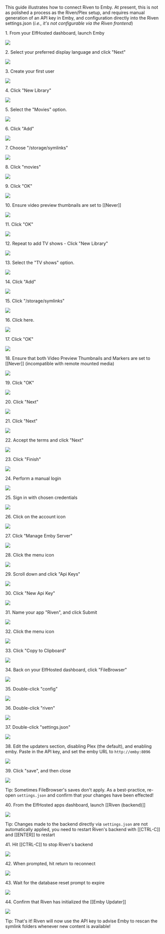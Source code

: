 This guide illustrates how to connect Riven to Emby. At present, this is not as polished a process as the Riven/Plex setup, and requires manual generation of an API key in Emby, and configuration directly into the Riven settings.json (*i.e., it's not configurable via the Riven frontend*)

1\. From your ElfHosted dashboard, launch Emby

![](https://ajeuwbhvhr.cloudimg.io/colony-recorder.s3.amazonaws.com/files/2024-12-13/cfdebf78-2686-4a86-97dc-f99cfcdac939/ascreenshot.jpeg?tl_px=0,719&br_px=1719,1680&force_format=jpeg&q=100&width=1120.0&wat=1&wat_opacity=1&wat_gravity=northwest&wat_url=https://colony-recorder.s3.amazonaws.com/images/watermarks/50762E_standard.png&wat_pad=174,277)


2\. Select your preferred display language and click "Next"

![](https://ajeuwbhvhr.cloudimg.io/colony-recorder.s3.amazonaws.com/files/2024-12-13/6435428f-79d4-4951-9ac1-e2e9921cda19/ascreenshot.jpeg?tl_px=0,177&br_px=1426,1138&force_format=jpeg&q=100&width=1120.0&wat=1&wat_opacity=1&wat_gravity=northwest&wat_url=https://colony-recorder.s3.amazonaws.com/images/watermarks/50762E_standard.png&wat_pad=928,341)


3\. Create your first user

![](https://ajeuwbhvhr.cloudimg.io/colony-recorder.s3.amazonaws.com/files/2024-12-13/0f59358d-dfa5-42ce-9c76-7f4e29e2ccf9/ascreenshot.jpeg?tl_px=0,400&br_px=1426,1362&force_format=jpeg&q=100&width=1120.0&wat=1&wat_opacity=1&wat_gravity=northwest&wat_url=https://colony-recorder.s3.amazonaws.com/images/watermarks/50762E_standard.png&wat_pad=930,455)


4\. Click "New Library"

![](https://ajeuwbhvhr.cloudimg.io/colony-recorder.s3.amazonaws.com/files/2024-12-13/bfb738e9-c93d-428e-8e2d-d5e47ac6facd/ascreenshot.jpeg?tl_px=0,0&br_px=1426,961&force_format=jpeg&q=100&width=1120.0&wat=1&wat_opacity=1&wat_gravity=northwest&wat_url=https://colony-recorder.s3.amazonaws.com/images/watermarks/50762E_standard.png&wat_pad=551,177)


5\. Select the "Movies" option.

![](https://ajeuwbhvhr.cloudimg.io/colony-recorder.s3.amazonaws.com/files/2024-12-13/73372606-4206-49bd-9b44-ce5728ae9042/ascreenshot.jpeg?tl_px=0,0&br_px=1426,961&force_format=jpeg&q=100&width=1120.0&wat=1&wat_opacity=1&wat_gravity=northwest&wat_url=https://colony-recorder.s3.amazonaws.com/images/watermarks/50762E_standard.png&wat_pad=347,311)


6\. Click "Add"

![](https://ajeuwbhvhr.cloudimg.io/colony-recorder.s3.amazonaws.com/files/2024-12-13/7b5b5e01-433e-46fe-a2c0-6152aa34df3b/ascreenshot.jpeg?tl_px=0,297&br_px=1426,1258&force_format=jpeg&q=100&width=1120.0&wat=1&wat_opacity=1&wat_gravity=northwest&wat_url=https://colony-recorder.s3.amazonaws.com/images/watermarks/50762E_standard.png&wat_pad=315,341)


7\. Choose "/storage/symlinks"

![](https://ajeuwbhvhr.cloudimg.io/colony-recorder.s3.amazonaws.com/files/2024-12-13/40056446-5e4d-4f0c-bc2a-dad79ab93fd6/ascreenshot.jpeg?tl_px=0,400&br_px=1426,1362&force_format=jpeg&q=100&width=1120.0&wat=1&wat_opacity=1&wat_gravity=northwest&wat_url=https://colony-recorder.s3.amazonaws.com/images/watermarks/50762E_standard.png&wat_pad=395,395)


8\. Click "movies"

![](https://ajeuwbhvhr.cloudimg.io/colony-recorder.s3.amazonaws.com/files/2024-12-13/b02efe68-b847-4df0-b365-6da07e9a4871/ascreenshot.jpeg?tl_px=0,400&br_px=1426,1362&force_format=jpeg&q=100&width=1120.0&wat=1&wat_opacity=1&wat_gravity=northwest&wat_url=https://colony-recorder.s3.amazonaws.com/images/watermarks/50762E_standard.png&wat_pad=362,395)


9\. Click "OK"

![](https://ajeuwbhvhr.cloudimg.io/colony-recorder.s3.amazonaws.com/files/2024-12-13/4d978070-2f74-4da2-b3fe-fe7ae44c7b14/ascreenshot.jpeg?tl_px=0,400&br_px=1426,1362&force_format=jpeg&q=100&width=1120.0&wat=1&wat_opacity=1&wat_gravity=northwest&wat_url=https://colony-recorder.s3.amazonaws.com/images/watermarks/50762E_standard.png&wat_pad=461,583)


10\. Ensure video preview thumbnails are set to [[Never]]

![](https://ajeuwbhvhr.cloudimg.io/colony-recorder.s3.amazonaws.com/files/2024-12-13/3124ac8c-612d-42c7-86b1-4ba9b3dbe592/user_cropped_screenshot.jpeg?tl_px=0,200&br_px=1426,1161&force_format=jpeg&q=100&width=1120.0)


11\. Click "OK"

![](https://ajeuwbhvhr.cloudimg.io/colony-recorder.s3.amazonaws.com/files/2024-12-13/222ee4ad-8de3-493c-9c11-2caa8aa51347/ascreenshot.jpeg?tl_px=0,400&br_px=1426,1362&force_format=jpeg&q=100&width=1120.0&wat=1&wat_opacity=1&wat_gravity=northwest&wat_url=https://colony-recorder.s3.amazonaws.com/images/watermarks/50762E_standard.png&wat_pad=501,594)


12\. Repeat to add TV shows - Click "New Library"

![](https://ajeuwbhvhr.cloudimg.io/colony-recorder.s3.amazonaws.com/files/2024-12-13/065744d2-8db7-4fb0-914a-64a56fbb3750/ascreenshot.jpeg?tl_px=0,0&br_px=1426,961&force_format=jpeg&q=100&width=1120.0&wat=1&wat_opacity=1&wat_gravity=northwest&wat_url=https://colony-recorder.s3.amazonaws.com/images/watermarks/50762E_standard.png&wat_pad=564,163)


13\. Select the "TV shows" option.

![](https://ajeuwbhvhr.cloudimg.io/colony-recorder.s3.amazonaws.com/files/2024-12-13/1b4af764-1269-4b83-b6d4-6cd838317d59/ascreenshot.jpeg?tl_px=0,0&br_px=1426,961&force_format=jpeg&q=100&width=1120.0&wat=1&wat_opacity=1&wat_gravity=northwest&wat_url=https://colony-recorder.s3.amazonaws.com/images/watermarks/50762E_standard.png&wat_pad=465,301)


14\. Click "Add"

![](https://ajeuwbhvhr.cloudimg.io/colony-recorder.s3.amazonaws.com/files/2024-12-13/2dc8eb46-37df-469e-b6ec-15f2cbd07c02/ascreenshot.jpeg?tl_px=0,309&br_px=1426,1270&force_format=jpeg&q=100&width=1120.0&wat=1&wat_opacity=1&wat_gravity=northwest&wat_url=https://colony-recorder.s3.amazonaws.com/images/watermarks/50762E_standard.png&wat_pad=328,341)


15\. Click "/storage/symlinks"

![](https://ajeuwbhvhr.cloudimg.io/colony-recorder.s3.amazonaws.com/files/2024-12-13/71747b5e-4f2f-45ed-94b6-95151d52b7f6/ascreenshot.jpeg?tl_px=0,400&br_px=1426,1362&force_format=jpeg&q=100&width=1120.0&wat=1&wat_opacity=1&wat_gravity=northwest&wat_url=https://colony-recorder.s3.amazonaws.com/images/watermarks/50762E_standard.png&wat_pad=333,360)


16\. Click here.

![](https://ajeuwbhvhr.cloudimg.io/colony-recorder.s3.amazonaws.com/files/2024-12-13/3a7459d4-13ad-4115-afc2-4f2d166b5295/ascreenshot.jpeg?tl_px=0,400&br_px=1426,1362&force_format=jpeg&q=100&width=1120.0&wat=1&wat_opacity=1&wat_gravity=northwest&wat_url=https://colony-recorder.s3.amazonaws.com/images/watermarks/50762E_standard.png&wat_pad=213,375)


17\. Click "OK"

![](https://ajeuwbhvhr.cloudimg.io/colony-recorder.s3.amazonaws.com/files/2024-12-13/2bfd327d-6d86-4125-a5e4-970f5642c5f3/user_cropped_screenshot.jpeg?tl_px=0,400&br_px=1426,1362&force_format=jpeg&q=100&width=1120.0&wat=1&wat_opacity=1&wat_gravity=northwest&wat_url=https://colony-recorder.s3.amazonaws.com/images/watermarks/50762E_standard.png&wat_pad=498,576)


18\. Ensure that both Video Preview Thumbnails and Markers are set to [[Never]] (incompatible with remote mounted media)

![](https://ajeuwbhvhr.cloudimg.io/colony-recorder.s3.amazonaws.com/files/2024-12-13/aa018bd6-6fe0-420b-b25a-a646996e7971/user_cropped_screenshot.jpeg?tl_px=0,200&br_px=1426,1161&force_format=jpeg&q=100&width=1120.0)


19\. Click "OK"

![](https://ajeuwbhvhr.cloudimg.io/colony-recorder.s3.amazonaws.com/files/2024-12-13/66e34ad0-537e-4ce3-afed-83c301fd31ff/ascreenshot.jpeg?tl_px=0,400&br_px=1426,1362&force_format=jpeg&q=100&width=1120.0&wat=1&wat_opacity=1&wat_gravity=northwest&wat_url=https://colony-recorder.s3.amazonaws.com/images/watermarks/50762E_standard.png&wat_pad=499,568)


20\. Click "Next"

![](https://ajeuwbhvhr.cloudimg.io/colony-recorder.s3.amazonaws.com/files/2024-12-13/de26139a-b2f0-48e5-b328-7bae2b619695/ascreenshot.jpeg?tl_px=0,400&br_px=1426,1362&force_format=jpeg&q=100&width=1120.0&wat=1&wat_opacity=1&wat_gravity=northwest&wat_url=https://colony-recorder.s3.amazonaws.com/images/watermarks/50762E_standard.png&wat_pad=604,376)


21\. Click "Next"

![](https://ajeuwbhvhr.cloudimg.io/colony-recorder.s3.amazonaws.com/files/2024-12-13/cdb1ceb0-32b7-4c2c-9e9a-ad39b97b299f/ascreenshot.jpeg?tl_px=0,55&br_px=1426,1016&force_format=jpeg&q=100&width=1120.0&wat=1&wat_opacity=1&wat_gravity=northwest&wat_url=https://colony-recorder.s3.amazonaws.com/images/watermarks/50762E_standard.png&wat_pad=923,341)


22\. Accept the terms and click "Next"

![](https://ajeuwbhvhr.cloudimg.io/colony-recorder.s3.amazonaws.com/files/2024-12-13/a727c060-15d6-49b8-8dfb-9cb9a8faa193/ascreenshot.jpeg?tl_px=0,161&br_px=1426,1122&force_format=jpeg&q=100&width=1120.0&wat=1&wat_opacity=1&wat_gravity=northwest&wat_url=https://colony-recorder.s3.amazonaws.com/images/watermarks/50762E_standard.png&wat_pad=900,341)


23\. Click "Finish"

![](https://ajeuwbhvhr.cloudimg.io/colony-recorder.s3.amazonaws.com/files/2024-12-13/1e877fc5-eaa4-4f0a-a679-0693ac250b89/ascreenshot.jpeg?tl_px=0,147&br_px=1426,1108&force_format=jpeg&q=100&width=1120.0&wat=1&wat_opacity=1&wat_gravity=northwest&wat_url=https://colony-recorder.s3.amazonaws.com/images/watermarks/50762E_standard.png&wat_pad=931,341)


24\. Perform a manual login

![](https://ajeuwbhvhr.cloudimg.io/colony-recorder.s3.amazonaws.com/files/2024-12-13/f6d5c40f-d7a0-4ed1-a921-7288d72c3d5e/ascreenshot.jpeg?tl_px=0,0&br_px=1426,961&force_format=jpeg&q=100&width=1120.0&wat=1&wat_opacity=1&wat_gravity=northwest&wat_url=https://colony-recorder.s3.amazonaws.com/images/watermarks/50762E_standard.png&wat_pad=408,227)


25\. Sign in with chosen credentials

![](https://ajeuwbhvhr.cloudimg.io/colony-recorder.s3.amazonaws.com/files/2024-12-13/debcd0f8-2551-4171-a5e7-a65699aea006/ascreenshot.jpeg?tl_px=0,229&br_px=1426,1190&force_format=jpeg&q=100&width=1120.0&wat=1&wat_opacity=1&wat_gravity=northwest&wat_url=https://colony-recorder.s3.amazonaws.com/images/watermarks/50762E_standard.png&wat_pad=493,341)


26\. Click on the account icon

![](https://ajeuwbhvhr.cloudimg.io/colony-recorder.s3.amazonaws.com/files/2024-12-13/0f3fb2ec-c6fe-4d7c-afce-bfefb0349793/ascreenshot.jpeg?tl_px=0,0&br_px=1426,961&force_format=jpeg&q=100&width=1120.0&wat=1&wat_opacity=1&wat_gravity=northwest&wat_url=https://colony-recorder.s3.amazonaws.com/images/watermarks/50762E_standard.png&wat_pad=1016,23)


27\. Click "Manage Emby Server"

![](https://ajeuwbhvhr.cloudimg.io/colony-recorder.s3.amazonaws.com/files/2024-12-13/040113f4-2799-49d8-a244-0319db72cdab/ascreenshot.jpeg?tl_px=0,0&br_px=1426,961&force_format=jpeg&q=100&width=1120.0&wat=1&wat_opacity=1&wat_gravity=northwest&wat_url=https://colony-recorder.s3.amazonaws.com/images/watermarks/50762E_standard.png&wat_pad=787,317)


28\. Click the menu icon

![](https://ajeuwbhvhr.cloudimg.io/colony-recorder.s3.amazonaws.com/files/2024-12-13/b8d4e28a-cb9c-4b85-9e62-36da3e88179c/ascreenshot.jpeg?tl_px=0,0&br_px=1426,961&force_format=jpeg&q=100&width=1120.0&wat=1&wat_opacity=1&wat_gravity=northwest&wat_url=https://colony-recorder.s3.amazonaws.com/images/watermarks/50762E_standard.png&wat_pad=80,17)


29\. Scroll down and click "Api Keys"

![](https://ajeuwbhvhr.cloudimg.io/colony-recorder.s3.amazonaws.com/files/2024-12-13/d100fdae-58bc-45dc-a860-fec848476b7b/ascreenshot.jpeg?tl_px=0,400&br_px=1426,1362&force_format=jpeg&q=100&width=1120.0&wat=1&wat_opacity=1&wat_gravity=northwest&wat_url=https://colony-recorder.s3.amazonaws.com/images/watermarks/50762E_standard.png&wat_pad=81,345)


30\. Click "New Api Key"

![](https://ajeuwbhvhr.cloudimg.io/colony-recorder.s3.amazonaws.com/files/2024-12-13/fc6eace6-5325-497b-81d8-e2ad27edb647/ascreenshot.jpeg?tl_px=0,0&br_px=1426,961&force_format=jpeg&q=100&width=1120.0&wat=1&wat_opacity=1&wat_gravity=northwest&wat_url=https://colony-recorder.s3.amazonaws.com/images/watermarks/50762E_standard.png&wat_pad=515,127)


31\. Name your app "Riven", and click Submit

![](https://ajeuwbhvhr.cloudimg.io/colony-recorder.s3.amazonaws.com/files/2024-12-13/4d577772-68e7-4987-9345-6e1a552f5142/ascreenshot.jpeg?tl_px=0,400&br_px=1426,1362&force_format=jpeg&q=100&width=1120.0&wat=1&wat_opacity=1&wat_gravity=northwest&wat_url=https://colony-recorder.s3.amazonaws.com/images/watermarks/50762E_standard.png&wat_pad=488,406)


32\. Click the menu icon

![](https://ajeuwbhvhr.cloudimg.io/colony-recorder.s3.amazonaws.com/files/2024-12-13/11983c2c-6d61-44d4-9882-d85fbf80d192/ascreenshot.jpeg?tl_px=0,0&br_px=1426,961&force_format=jpeg&q=100&width=1120.0&wat=1&wat_opacity=1&wat_gravity=northwest&wat_url=https://colony-recorder.s3.amazonaws.com/images/watermarks/50762E_standard.png&wat_pad=985,238)


33\. Click "Copy to Clipboard"

![](https://ajeuwbhvhr.cloudimg.io/colony-recorder.s3.amazonaws.com/files/2024-12-13/f87c06a8-211b-4592-978c-d1fc0b915dfa/ascreenshot.jpeg?tl_px=0,187&br_px=1426,1148&force_format=jpeg&q=100&width=1120.0&wat=1&wat_opacity=1&wat_gravity=northwest&wat_url=https://colony-recorder.s3.amazonaws.com/images/watermarks/50762E_standard.png&wat_pad=859,341)


34\. Back on your ElfHosted dashboard, click "FileBrowser"

![](https://ajeuwbhvhr.cloudimg.io/colony-recorder.s3.amazonaws.com/files/2024-12-13/0d70213f-60bf-480c-b278-9bb0875631c2/ascreenshot.jpeg?tl_px=0,381&br_px=1426,1342&force_format=jpeg&q=100&width=1120.0&wat=1&wat_opacity=1&wat_gravity=northwest&wat_url=https://colony-recorder.s3.amazonaws.com/images/watermarks/50762E_standard.png&wat_pad=190,341)


35\. Double-click "config"

![](https://ajeuwbhvhr.cloudimg.io/colony-recorder.s3.amazonaws.com/files/2024-12-13/4703a031-bce6-465a-95bd-577d6c241e8b/ascreenshot.jpeg?tl_px=0,161&br_px=1426,1122&force_format=jpeg&q=100&width=1120.0&wat=1&wat_opacity=1&wat_gravity=northwest&wat_url=https://colony-recorder.s3.amazonaws.com/images/watermarks/50762E_standard.png&wat_pad=127,341)


36\. Double-click "riven"

![](https://ajeuwbhvhr.cloudimg.io/colony-recorder.s3.amazonaws.com/files/2024-12-13/6b54a55a-e464-416f-a10b-59ae41f8c8e9/ascreenshot.jpeg?tl_px=0,0&br_px=1719,961&force_format=jpeg&q=100&width=1120.0&wat=1&wat_opacity=1&wat_gravity=northwest&wat_url=https://colony-recorder.s3.amazonaws.com/images/watermarks/50762E_standard.png&wat_pad=438,203)


37\. Double-click "settings.json"

![](https://ajeuwbhvhr.cloudimg.io/colony-recorder.s3.amazonaws.com/files/2024-12-13/629efacc-56cf-458d-a71d-bf859d04080b/ascreenshot.jpeg?tl_px=0,675&br_px=1719,1636&force_format=jpeg&q=100&width=1120.0&wat=1&wat_opacity=1&wat_gravity=northwest&wat_url=https://colony-recorder.s3.amazonaws.com/images/watermarks/50762E_standard.png&wat_pad=460,276)


38\. Edit the updaters section, disabling Plex (the default), and enabling emby. Paste in the API key, and set the emby URL to `http://emby:8096`

![](https://ajeuwbhvhr.cloudimg.io/colony-recorder.s3.amazonaws.com/files/2024-12-13/55b0880c-21ad-4a5f-8e75-adbb7228c874/user_cropped_screenshot.jpeg?tl_px=198,344&br_px=1917,1305&force_format=jpeg&q=100&width=1120.0)


39\. Click "save", and then close

![](https://ajeuwbhvhr.cloudimg.io/colony-recorder.s3.amazonaws.com/files/2024-12-13/7110ec42-bf52-40de-a216-4a9fc12cb90a/ascreenshot.jpeg?tl_px=969,0&br_px=2116,640&force_format=jpeg&q=100&width=1120.0&wat=1&wat_opacity=1&wat_gravity=northwest&wat_url=https://colony-recorder.s3.amazonaws.com/images/watermarks/50762E_standard.png&wat_pad=1027,32)


Tip: Sometimes FileBrowser's saves don't apply. As a best-practice, re-open `settings.json` and confirm that your changes have been effected!


40\. From the ElfHosted apps dashboard, launch [[Riven (backend)]]

![](https://ajeuwbhvhr.cloudimg.io/colony-recorder.s3.amazonaws.com/files/2024-12-13/b6a09ada-4ab5-4590-b10c-54965d964bad/ascreenshot.jpeg?tl_px=154,89&br_px=1873,1050&force_format=jpeg&q=100&width=1120.0&wat=1&wat_opacity=1&wat_gravity=northwest&wat_url=https://colony-recorder.s3.amazonaws.com/images/watermarks/50762E_standard.png&wat_pad=524,277)


Tip: Changes made to the backend directly via `settings.json` are not automatically applied, you need to restart Riven's backend with [[CTRL-C]] and [[ENTER]] to restart


41\. Hit [[CTRL-C]] to stop Riven's backend

![](https://ajeuwbhvhr.cloudimg.io/colony-recorder.s3.amazonaws.com/files/2024-12-13/ebe02b43-f6ac-425f-a134-968bec62eff8/user_cropped_screenshot.jpeg?tl_px=198,344&br_px=1917,1305&force_format=jpeg&q=100&width=1120.0)


42\. When prompted, hit return to reconnect

![](https://ajeuwbhvhr.cloudimg.io/colony-recorder.s3.amazonaws.com/files/2024-12-13/15251da7-7f0e-45f5-aa89-14b175462052/ascreenshot.jpeg?tl_px=190,477&br_px=1909,1438&force_format=jpeg&q=100&width=1120.0&wat=1&wat_opacity=1&wat_gravity=northwest&wat_url=https://colony-recorder.s3.amazonaws.com/images/watermarks/50762E_standard.png&wat_pad=524,277)


43\. Wait for the database reset prompt to expire

![](https://ajeuwbhvhr.cloudimg.io/colony-recorder.s3.amazonaws.com/files/2024-12-13/19fa9b93-5e45-4679-9d12-0f90e1734608/ascreenshot.jpeg?tl_px=0,0&br_px=1719,961&force_format=jpeg&q=100&width=1120.0&wat=1&wat_opacity=1&wat_gravity=northwest&wat_url=https://colony-recorder.s3.amazonaws.com/images/watermarks/50762E_standard.png&wat_pad=177,116)


44\. Confirm that Riven has initialized the [[Emby Updater]]

![](https://ajeuwbhvhr.cloudimg.io/colony-recorder.s3.amazonaws.com/files/2024-12-13/4d3eab54-94a2-4d80-963e-c06d0ac17cfe/user_cropped_screenshot.jpeg?tl_px=270,202&br_px=1417,843&force_format=jpeg&q=100&width=1120.0)


Tip: That's it! Riven will now use the API key to advise Emby to rescan the symlink folders whenever new content is available!